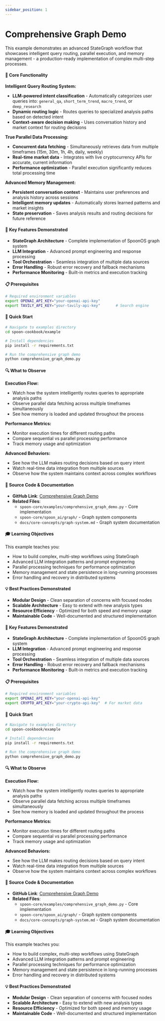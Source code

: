 ```yaml
---
sidebar_position: 1
---
```


# Comprehensive Graph Demo

This example demonstrates an advanced StateGraph workflow that showcases intelligent query routing, parallel execution, and memory management - a production-ready implementation of complex multi-step processes.

#### 🎯 **Core Functionality**

**Intelligent Query Routing System:**
- **LLM-powered intent classification** - Automatically categorizes user queries into: `general_qa`, `short_term_trend`, `macro_trend`, or `deep_research`
- **Dynamic routing logic** - Routes queries to specialized analysis paths based on detected intent
- **Context-aware decision making** - Uses conversation history and market context for routing decisions

**True Parallel Data Processing:**
- **Concurrent data fetching** - Simultaneously retrieves data from multiple timeframes (15m, 30m, 1h, 4h, daily, weekly)
- **Real-time market data** - Integrates with live cryptocurrency APIs for accurate, current information
- **Performance optimization** - Parallel execution significantly reduces total processing time

**Advanced Memory Management:**
- **Persistent conversation context** - Maintains user preferences and analysis history across sessions
- **Intelligent memory updates** - Automatically stores learned patterns and market insights
- **State preservation** - Saves analysis results and routing decisions for future reference

#### 🚀 **Key Features Demonstrated**

- **StateGraph Architecture** - Complete implementation of SpoonOS graph system
- **LLM Integration** - Advanced prompt engineering and response processing
- **Tool Orchestration** - Seamless integration of multiple data sources
- **Error Handling** - Robust error recovery and fallback mechanisms
- **Performance Monitoring** - Built-in metrics and execution tracking

#### 📋 **Prerequisites**

```bash
# Required environment variables
export OPENAI_API_KEY="your-openai-api-key"
export TAVILY_API_KEY="your-tavily-api-key"       # Search engine
```

#### 🏃 **Quick Start**

```bash
# Navigate to examples directory
cd spoon-cookbook/example

# Install dependencies
pip install -r requirements.txt

# Run the comprehensive graph demo
python comprehensive_graph_demo.py
```

#### 🔍 **What to Observe**

**Execution Flow:**
- Watch how the system intelligently routes queries to appropriate analysis paths
- Observe parallel data fetching across multiple timeframes simultaneously
- See how memory is loaded and updated throughout the process

**Performance Metrics:**
- Monitor execution times for different routing paths
- Compare sequential vs parallel processing performance
- Track memory usage and optimization

**Advanced Behaviors:**
- See how the LLM makes routing decisions based on query intent
- Watch real-time data integration from multiple sources
- Observe how the system maintains context across complex workflows

#### 📁 **Source Code & Documentation**

- **GitHub Link**: [Comprehensive Graph Demo](https://github.com/XSpoonAi/spoon-core/blob/main/examples/comprehensive_graph_demo.py)
- **Related Files**:
  - `spoon-core/examples/comprehensive_graph_demo.py` - Core implementation
  - `spoon-core/spoon_ai/graph/` - Graph system components
  - `docs/core-concepts/graph-system.md` - Graph system documentation

#### 🎓 **Learning Objectives**

This example teaches you:
- How to build complex, multi-step workflows using StateGraph
- Advanced LLM integration patterns and prompt engineering
- Parallel processing techniques for performance optimization
- Memory management and state persistence in long-running processes
- Error handling and recovery in distributed systems

#### 💡 **Best Practices Demonstrated**

- **Modular Design** - Clean separation of concerns with focused nodes
- **Scalable Architecture** - Easy to extend with new analysis types
- **Resource Efficiency** - Optimized for both speed and memory usage
- **Maintainable Code** - Well-documented and structured implementation



#### 🚀 **Key Features Demonstrated**

- **StateGraph Architecture** - Complete implementation of SpoonOS graph system
- **LLM Integration** - Advanced prompt engineering and response processing
- **Tool Orchestration** - Seamless integration of multiple data sources
- **Error Handling** - Robust error recovery and fallback mechanisms
- **Performance Monitoring** - Built-in metrics and execution tracking

#### 📋 **Prerequisites**

```bash
# Required environment variables
export OPENAI_API_KEY="your-openai-api-key"
export CRYPTO_API_KEY="your-crypto-api-key"  # For market data
```

#### 🏃 **Quick Start**

```bash
# Navigate to examples directory
cd spoon-cookbook/example

# Install dependencies
pip install -r requirements.txt

# Run the comprehensive graph demo
python comprehensive_graph_demo.py
```

#### 🔍 **What to Observe**

**Execution Flow:**
- Watch how the system intelligently routes queries to appropriate analysis paths
- Observe parallel data fetching across multiple timeframes simultaneously
- See how memory is loaded and updated throughout the process

**Performance Metrics:**
- Monitor execution times for different routing paths
- Compare sequential vs parallel processing performance
- Track memory usage and optimization

**Advanced Behaviors:**
- See how the LLM makes routing decisions based on query intent
- Watch real-time data integration from multiple sources
- Observe how the system maintains context across complex workflows

#### 📁 **Source Code & Documentation**

- **GitHub Link**: [Comprehensive Graph Demo](https://github.com/XSpoonAi/spoon-ai/tree/main/spoon-cookbook/example/comprehensive_graph_demo.py)
- **Related Files**:
  - `spoon-core/examples/comprehensive_graph_demo.py` - Core implementation
  - `spoon-core/spoon_ai/graph/` - Graph system components
  - `docs/core-concepts/graph-system.md` - Graph system documentation

#### 🎓 **Learning Objectives**

This example teaches you:
- How to build complex, multi-step workflows using StateGraph
- Advanced LLM integration patterns and prompt engineering
- Parallel processing techniques for performance optimization
- Memory management and state persistence in long-running processes
- Error handling and recovery in distributed systems

#### 💡 **Best Practices Demonstrated**

- **Modular Design** - Clean separation of concerns with focused nodes
- **Scalable Architecture** - Easy to extend with new analysis types
- **Resource Efficiency** - Optimized for both speed and memory usage
- **Maintainable Code** - Well-documented and structured implementation


